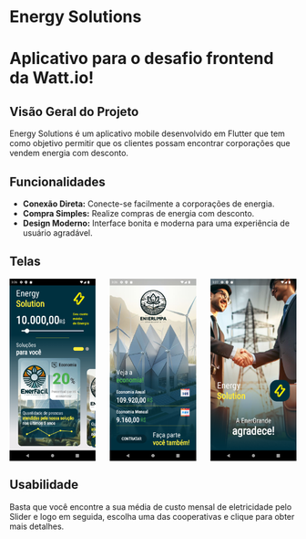 # Energy Solutions

# Aplicativo para o desafio frontend da Watt.io!

## Visão Geral do Projeto

Energy Solutions é um aplicativo mobile desenvolvido em Flutter que tem como objetivo permitir que os clientes possam encontrar corporações que vendem energia com desconto.

## Funcionalidades

- **Conexão Direta:** Conecte-se facilmente a corporações de energia.
- **Compra Simples:** Realize compras de energia com desconto.
- **Design Moderno:** Interface bonita e moderna para uma experiência de usuário agradável.

## Telas
<div style="display: flex; justify-content: space-between;">
  <img src="images/Screenshot_1705170379-3.png" alt="Imagem 1" width="30%">

  <img src="images/Screenshot_1705170412.png" alt="Imagem 2" width="30%">
  <img src="images/Screenshot_1705170428.png" 
  alt="Imagem 3" width="30%">
</div>

## Usabilidade
Basta que você encontre a sua média de custo mensal de eletricidade pelo Slider e logo em seguida, escolha uma das cooperativas e clique para obter mais detalhes.
